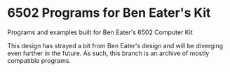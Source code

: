 # 6502 Programs for Ben Eater's Kit

Programs and examples built for Ben Eater's 6502 Computer Kit

This design has strayed a bit from Ben Eater's design and will be diverging
even further in the future. As such, this branch is an archive of mostly
compatible programs.

